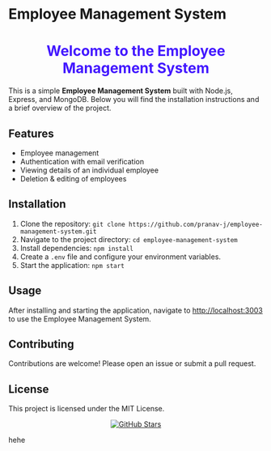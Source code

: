 # Employee Management System

<div style="text-align:center;">
  <h1 style="color:#4318FF;">Welcome to the Employee Management System</h1>
</div>

<p>This is a simple <b>Employee Management System</b> built with Node.js, Express, and MongoDB. Below you will find the installation instructions and a brief overview of the project.</p>

<h2>Features</h2>
<ul>
  <li>Employee management</li>
  <li>Authentication with email verification</li>
  <li>Viewing details of an individual employee</li>
  <li>Deletion & editing of employees</li>
</ul>

<h2>Installation</h2>
<ol>
  <li>Clone the repository: <code>git clone https://github.com/pranav-j/employee-management-system.git</code></li>
  <li>Navigate to the project directory: <code>cd employee-management-system</code></li>
  <li>Install dependencies: <code>npm install</code></li>
  <li>Create a <code>.env</code> file and configure your environment variables.</li>
  <li>Start the application: <code>npm start</code></li>
</ol>

<h2>Usage</h2>
<p>After installing and starting the application, navigate to <a href="http://localhost:3003">http://localhost:3003</a> to use the Employee Management System.</p>

<h2>Contributing</h2>
<p>Contributions are welcome! Please open an issue or submit a pull request.</p>

<h2>License</h2>
<p>This project is licensed under the MIT License.</p>

<div style="text-align:center;">
  <a href="https://github.com/pranav-j/employee-management-system">
    <img src="https://img.shields.io/github/stars/your-username/employee-management-system?style=social" alt="GitHub Stars">
  </a>
</div>

hehe